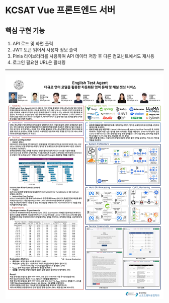 # KCSAT Vue 프론트엔드 서버

## 핵심 구현 기능
1. API 로드 및 화면 출력
2. JWT 토큰 읽어서 사용자 정보 출력
3. Pinia 라이브러리를 사용하여 API 데이터 저장 후 다른 컴포넌트에서도 재사용
4. 로그인 필요한 URL은 필터링

---

![hpclab-2024-capstone_resized.jpg](/src/assets/hpclab-2024-capstone_resized.jpg)
